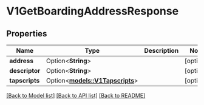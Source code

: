 # V1GetBoardingAddressResponse

## Properties

| Name           | Type                                                | Description | Notes      |
| -------------- | --------------------------------------------------- | ----------- | ---------- |
| **address**    | Option<**String**>                                  |             | [optional] |
| **descriptor** | Option<**String**>                                  |             | [optional] |
| **tapscripts** | Option<[**models::V1Tapscripts**](v1Tapscripts.md)> |             | [optional] |

[[Back to Model list]](../README.md#documentation-for-models) [[Back to API list]](../README.md#documentation-for-api-endpoints) [[Back to README]](../README.md)
